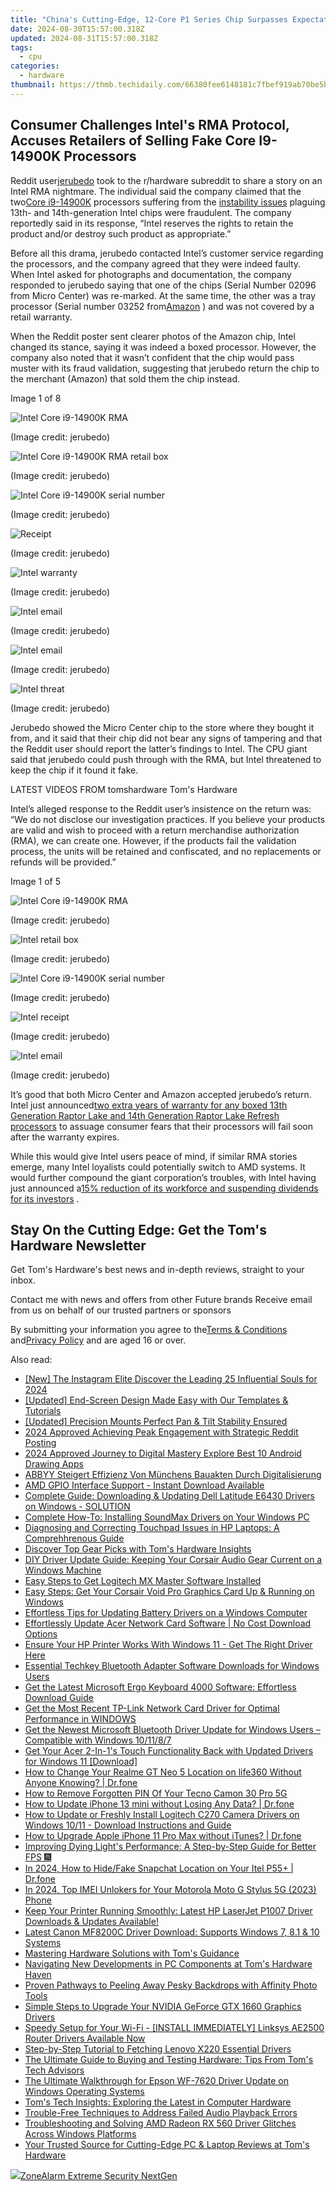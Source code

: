 ```yaml
---
title: "China's Cutting-Edge, 12-Core P1 Series Chip Surpasses Expectations at nTOPS: Kickstart of Mass Production Marks a Milestone for AI Tech"
date: 2024-08-30T15:57:00.318Z
updated: 2024-08-31T15:57:00.318Z
tags:
  - cpu
categories:
  - hardware
thumbnail: https://thmb.techidaily.com/66380fee6148181c7fbef919ab70be5b7f03dcd6ba9d00048b2c822f6ae741fb.jpg
---
```


## Consumer Challenges Intel's RMA Protocol, Accuses Retailers of Selling Fake Core I9-14900K Processors

Reddit user[jerubedo](https://www.reddit.com/r/hardware/comments/1ei1zvm/intel%5Fhas%5Fdenied%5Ftwo%5Fof%5Fmy%5F14900k%5Frmas/) took to the r/hardware subreddit to share a story on an Intel RMA nightmare. The individual said the company claimed that the two[Core i9-14900K](https://www.tomshardware.com/news/intel-core-i9-14900k-cpu-review) processors suffering from the [instability issues](https://www.tomshardware.com/pc-components/intel-raptor-lake-instability-troubles-everything-you-need-to-know) plaguing 13th- and 14th-generation Intel chips were fraudulent. The company reportedly said in its response, “Intel reserves the rights to retain the product and/or destroy such product as appropriate.”

 Before all this drama, jerubedo contacted Intel’s customer service regarding the processors, and the company agreed that they were indeed faulty. When Intel asked for photographs and documentation, the company responded to jerubedo saying that one of the chips (Serial Number 02096 from Micro Center) was re-marked. At the same time, the other was a tray processor (Serial number 03252 from[Amazon](https://www.tomshardware.com/tag/amazon) ) and was not covered by a retail warranty.

 When the Reddit poster sent clearer photos of the Amazon chip, Intel changed its stance, saying it was indeed a boxed processor. However, the company also noted that it wasn’t confident that the chip would pass muster with its fraud validation, suggesting that jerubedo return the chip to the merchant (Amazon) that sold them the chip instead.

 Image 1 of 8

![Intel Core i9-14900K RMA](https://vanilla.futurecdn.net/cyclingnews/media/img/missing-image.svg)

 (Image credit: jerubedo)

![Intel Core i9-14900K RMA retail box](https://vanilla.futurecdn.net/cyclingnews/media/img/missing-image.svg)

 (Image credit: jerubedo)

![Intel Core i9-14900K serial number](https://vanilla.futurecdn.net/cyclingnews/media/img/missing-image.svg)

 (Image credit: jerubedo)

![Receipt](https://vanilla.futurecdn.net/cyclingnews/media/img/missing-image.svg)

 (Image credit: jerubedo)

![Intel warranty](https://vanilla.futurecdn.net/cyclingnews/media/img/missing-image.svg)

 (Image credit: jerubedo)

![Intel email](https://vanilla.futurecdn.net/cyclingnews/media/img/missing-image.svg)

 (Image credit: jerubedo)

![Intel email](https://vanilla.futurecdn.net/cyclingnews/media/img/missing-image.svg)

 (Image credit: jerubedo)

![Intel threat](https://vanilla.futurecdn.net/cyclingnews/media/img/missing-image.svg)

 (Image credit: jerubedo)

 Jerubedo showed the Micro Center chip to the store where they bought it from, and it said that their chip did not bear any signs of tampering and that the Reddit user should report the latter’s findings to Intel. The CPU giant said that jerubedo could push through with the RMA, but Intel threatened to keep the chip if it found it fake.

 LATEST VIDEOS FROM tomshardware Tom's Hardware

 Intel’s alleged response to the Reddit user’s insistence on the return was: “We do not disclose our investigation practices. If you believe your products are valid and wish to proceed with a return merchandise authorization (RMA), we can create one. However, if the products fail the validation process, the units will be retained and confiscated, and no replacements or refunds will be provided.”

 Image 1 of 5

![Intel Core i9-14900K RMA](https://vanilla.futurecdn.net/cyclingnews/media/img/missing-image.svg)

 (Image credit: jerubedo)

![Intel retail box](https://vanilla.futurecdn.net/cyclingnews/media/img/missing-image.svg)

 (Image credit: jerubedo)

![Intel Core i9-14900K serial number](https://vanilla.futurecdn.net/cyclingnews/media/img/missing-image.svg)

 (Image credit: jerubedo)

![Intel receipt](https://vanilla.futurecdn.net/cyclingnews/media/img/missing-image.svg)

 (Image credit: jerubedo)

![Intel email](https://vanilla.futurecdn.net/cyclingnews/media/img/missing-image.svg)

 (Image credit: jerubedo)

 It’s good that both Micro Center and Amazon accepted jerubedo’s return. Intel just announced[two extra years of warranty for any boxed 13th Generation Raptor Lake and 14th Generation Raptor Lake Refresh processors](https://www.tomshardware.com/pc-components/cpus/intel-announces-an-extra-two-years-of-warranty-for-its-chips-amid-crashing-and-instability-issues-longer-warranty-applies-to-13th-and-14th-gen-core-processors) to assuage consumer fears that their processors will fail soon after the warranty expires.

 While this would give Intel users peace of mind, if similar RMA stories emerge, many Intel loyalists could potentially switch to AMD systems. It would further compound the giant corporation’s troubles, with Intel having just announced a[15% reduction of its workforce and suspending dividends for its investors](https://www.tomshardware.com/pc-components/cpus/intel-to-layoff-more-than-15-of-workforce-almost-20000-employees-encountered-meteor-lake-yield-issues-suspends-dividend) .

## Stay On the Cutting Edge: Get the Tom's Hardware Newsletter

 Get Tom's Hardware's best news and in-depth reviews, straight to your inbox.

 Contact me with news and offers from other Future brands  Receive email from us on behalf of our trusted partners or sponsors

 By submitting your information you agree to the[Terms & Conditions](https://futureplc.com/terms-conditions/) and[Privacy Policy](https://futureplc.com/privacy-policy/) and are aged 16 or over.


<ins class="adsbygoogle"
     style="display:block"
     data-ad-format="autorelaxed"
     data-ad-client="ca-pub-7571918770474297"
     data-ad-slot="1223367746"></ins>



<ins class="adsbygoogle"
     style="display:block"
     data-ad-client="ca-pub-7571918770474297"
     data-ad-slot="8358498916"
     data-ad-format="auto"
     data-full-width-responsive="true"></ins>

<span class="atpl-alsoreadstyle">Also read:</span>
<div><ul>
<li><a href="https://instagram-video-recordings.techidaily.com/new-the-instagram-elite-discover-the-leading-25-influential-souls-for-2024/"><u>[New] The Instagram Elite  Discover the Leading 25 Influential Souls for 2024</u></a></li>
<li><a href="https://youtube-videos.techidaily.com/updated-end-screen-design-made-easy-with-our-templates-and-tutorials/"><u>[Updated] End-Screen Design Made Easy with Our Templates & Tutorials</u></a></li>
<li><a href="https://extra-support.techidaily.com/updated-precision-mounts-perfect-pan-and-tilt-stability-ensured/"><u>[Updated] Precision Mounts  Perfect Pan & Tilt Stability Ensured</u></a></li>
<li><a href="https://vp-tips.techidaily.com/2024-approved-achieving-peak-engagement-with-strategic-reddit-posting/"><u>2024 Approved  Achieving Peak Engagement with Strategic Reddit Posting</u></a></li>
<li><a href="https://extra-approaches.techidaily.com/2024-approved-journey-to-digital-mastery-explore-best-10-android-drawing-apps/"><u>2024 Approved  Journey to Digital Mastery  Explore Best 10 Android Drawing Apps</u></a></li>
<li><a href="https://solve-manuals.techidaily.com/abbyy-steigert-effizienz-von-munchens-bauakten-durch-digitalisierung/"><u>ABBYY Steigert Effizienz Von Münchens Bauakten Durch Digitalisierung</u></a></li>
<li><a href="https://hardware-help.techidaily.com/amd-gpio-interface-support-instant-download-available/"><u>AMD GPIO Interface Support - Instant Download Available</u></a></li>
<li><a href="https://hardware-help.techidaily.com/complete-guide-downloading-and-updating-dell-latitude-e6430-drivers-on-windows-solution/"><u>Complete Guide: Downloading & Updating Dell Latitude E6430 Drivers on Windows - SOLUTION</u></a></li>
<li><a href="https://hardware-help.techidaily.com/complete-how-to-installing-soundmax-drivers-on-your-windows-pc/"><u>Complete How-To: Installing SoundMax Drivers on Your Windows PC</u></a></li>
<li><a href="https://win-howtos.techidaily.com/diagnosing-and-correcting-touchpad-issues-in-hp-laptops-a-comprehhrenous-guide/"><u>Diagnosing and Correcting Touchpad Issues in HP Laptops: A Comprehhrenous Guide</u></a></li>
<li><a href="https://hardware-help.techidaily.com/discover-top-gear-picks-with-toms-hardware-insights/"><u>Discover Top Gear Picks with Tom's Hardware Insights</u></a></li>
<li><a href="https://hardware-help.techidaily.com/diy-driver-update-guide-keeping-your-corsair-audio-gear-current-on-a-windows-machine/"><u>DIY Driver Update Guide: Keeping Your Corsair Audio Gear Current on a Windows Machine</u></a></li>
<li><a href="https://hardware-help.techidaily.com/easy-steps-to-get-logitech-mx-master-software-installed/"><u>Easy Steps to Get Logitech MX Master Software Installed</u></a></li>
<li><a href="https://hardware-help.techidaily.com/1722965904818-easy-steps-get-your-corsair-void-pro-graphics-card-up-and-running-on-windows/"><u>Easy Steps: Get Your Corsair Void Pro Graphics Card Up & Running on Windows</u></a></li>
<li><a href="https://driver-download.techidaily.com/effortless-tips-for-updating-battery-drivers-on-a-windows-computer/"><u>Effortless Tips for Updating Battery Drivers on a Windows Computer</u></a></li>
<li><a href="https://hardware-help.techidaily.com/effortlessly-update-acer-network-card-software-no-cost-download-options/"><u>Effortlessly Update Acer Network Card Software | No Cost Download Options</u></a></li>
<li><a href="https://hardware-help.techidaily.com/ensure-your-hp-printer-works-with-windows-11-get-the-right-driver-here/"><u>Ensure Your HP Printer Works With Windows 11 - Get The Right Driver Here</u></a></li>
<li><a href="https://hardware-help.techidaily.com/essential-techkey-bluetooth-adapter-software-downloads-for-windows-users/"><u>Essential Techkey Bluetooth Adapter Software Downloads for Windows Users</u></a></li>
<li><a href="https://hardware-help.techidaily.com/get-the-latest-microsoft-ergo-keyboard-4000-software-effortless-download-guide/"><u>Get the Latest Microsoft Ergo Keyboard 4000 Software: Effortless Download Guide</u></a></li>
<li><a href="https://hardware-help.techidaily.com/get-the-most-recent-tp-link-network-card-driver-for-optimal-performance-in-windows/"><u>Get the Most Recent TP-Link Network Card Driver for Optimal Performance in WINDOWS</u></a></li>
<li><a href="https://hardware-help.techidaily.com/get-the-newest-microsoft-bluetooth-driver-update-for-windows-users-compatible-with-windows-101187/"><u>Get the Newest Microsoft Bluetooth Driver Update for Windows Users – Compatible with Windows 10/11/8/7</u></a></li>
<li><a href="https://hardware-help.techidaily.com/get-your-acer-2-in-1s-touch-functionality-back-with-updated-drivers-for-windows-11-download/"><u>Get Your Acer 2-In-1's Touch Functionality Back with Updated Drivers for Windows 11 [Download]</u></a></li>
<li><a href="https://location-social.techidaily.com/how-to-change-your-realme-gt-neo-5-location-on-life360-without-anyone-knowing-drfone-by-drfone-virtual-android/"><u>How to Change Your Realme GT Neo 5 Location on life360 Without Anyone Knowing? | Dr.fone</u></a></li>
<li><a href="https://unlock-android.techidaily.com/how-to-remove-forgotten-pin-of-your-tecno-camon-30-pro-5g-by-drfone-android/"><u>How to Remove Forgotten PIN Of Your Tecno Camon 30 Pro 5G</u></a></li>
<li><a href="https://review-topics.techidaily.com/how-to-update-iphone-13-mini-without-losing-any-data-drfone-by-drfone-ios-system-repair-ios-system-repair/"><u>How to Update iPhone 13 mini without Losing Any Data? | Dr.fone</u></a></li>
<li><a href="https://hardware-help.techidaily.com/how-to-update-or-freshly-install-logitech-c270-camera-drivers-on-windows-1011-download-instructions-and-guide/"><u>How to Update or Freshly Install Logitech C270 Camera Drivers on Windows 10/11 - Download Instructions and Guide</u></a></li>
<li><a href="https://techidaily.com/how-to-upgrade-apple-iphone-11-pro-max-without-itunes-drfone-by-drfone-ios-system-repair-ios-system-repair/"><u>How to Upgrade Apple iPhone 11 Pro Max without iTunes? | Dr.fone</u></a></li>
<li><a href="https://win-solutions.techidaily.com/improving-dying-lights-performance-a-step-by-step-guide-for-better-fps/"><u>Improving Dying Light's Performance: A Step-by-Step Guide for Better FPS 🎆</u></a></li>
<li><a href="https://location-social.techidaily.com/in-2024-how-to-hidefake-snapchat-location-on-your-itel-p55plus-drfone-by-drfone-virtual-android/"><u>In 2024, How to Hide/Fake Snapchat Location on Your Itel P55+ | Dr.fone</u></a></li>
<li><a href="https://sim-unlock.techidaily.com/in-2024-top-imei-unlokers-for-your-motorola-moto-g-stylus-5g-2023-phone-by-drfone-android/"><u>In 2024, Top IMEI Unlokers for Your Motorola Moto G Stylus 5G (2023) Phone</u></a></li>
<li><a href="https://hardware-help.techidaily.com/keep-your-printer-running-smoothly-latest-hp-laserjet-p1007-driver-downloads-and-updates-available/"><u>Keep Your Printer Running Smoothly: Latest HP LaserJet P1007 Driver Downloads & Updates Available!</u></a></li>
<li><a href="https://hardware-help.techidaily.com/latest-canon-mf8200c-driver-download-supports-windows-7-81-and-10-systems/"><u>Latest Canon MF8200C Driver Download: Supports Windows 7, 8.1 & 10 Systems</u></a></li>
<li><a href="https://hardware-help.techidaily.com/mastering-hardware-solutions-with-toms-guidance/"><u>Mastering Hardware Solutions with Tom's Guidance</u></a></li>
<li><a href="https://hardware-help.techidaily.com/navigating-new-developments-in-pc-components-at-toms-hardware-haven/"><u>Navigating New Developments in PC Components at Tom's Hardware Haven</u></a></li>
<li><a href="https://extra-lessons.techidaily.com/proven-pathways-to-peeling-away-pesky-backdrops-with-affinity-photo-tools/"><u>Proven Pathways to Peeling Away Pesky Backdrops with Affinity Photo Tools</u></a></li>
<li><a href="https://hardware-help.techidaily.com/simple-steps-to-upgrade-your-nvidia-geforce-gtx-1660-graphics-drivers/"><u>Simple Steps to Upgrade Your NVIDIA GeForce GTX 1660 Graphics Drivers</u></a></li>
<li><a href="https://hardware-help.techidaily.com/speedy-setup-for-your-wi-fi-install-immediately-linksys-ae2500-router-drivers-available-now/"><u>Speedy Setup for Your Wi-Fi - [INSTALL IMMEDIATELY] Linksys AE2500 Router Drivers Available Now</u></a></li>
<li><a href="https://hardware-help.techidaily.com/step-by-step-tutorial-to-fetching-lenovo-x220-essential-drivers/"><u>Step-by-Step Tutorial to Fetching Lenovo X220 Essential Drivers</u></a></li>
<li><a href="https://hardware-help.techidaily.com/the-ultimate-guide-to-buying-and-testing-hardware-tips-from-toms-tech-advisors/"><u>The Ultimate Guide to Buying and Testing Hardware: Tips From Tom's Tech Advisors</u></a></li>
<li><a href="https://hardware-help.techidaily.com/the-ultimate-walkthrough-for-epson-wf-7620-driver-update-on-windows-operating-systems/"><u>The Ultimate Walkthrough for Epson WF-7620 Driver Update on Windows Operating Systems</u></a></li>
<li><a href="https://hardware-help.techidaily.com/toms-tech-insights-exploring-the-latest-in-computer-hardware/"><u>Tom's Tech Insights: Exploring the Latest in Computer Hardware</u></a></li>
<li><a href="https://sound-issues.techidaily.com/trouble-free-techniques-to-address-failed-audio-playback-errors/"><u>Trouble-Free Techniques to Address Failed Audio Playback Errors</u></a></li>
<li><a href="https://hardware-help.techidaily.com/troubleshooting-and-solving-amd-radeon-rx-560-driver-glitches-across-windows-platforms/"><u>Troubleshooting and Solving AMD Radeon RX 560 Driver Glitches Across Windows Platforms</u></a></li>
<li><a href="https://hardware-help.techidaily.com/your-trusted-source-for-cutting-edge-pc-and-laptop-reviews-at-toms-hardware/"><u>Your Trusted Source for Cutting-Edge PC & Laptop Reviews at Tom's Hardware</u></a></li>
</ul></div>

<!-- affiliate ads begin -->
<a href="https://estore.zonealarm.com/order/checkout.php?PRODS=36245101&QTY=1&AFFILIATE=108875&CART=1"><img src="https://sc1.checkpoint.com/sc1/za/images/boxes/zang_box_trust.png" border="0">ZoneAlarm Extreme Security NextGen</a>
<!-- affiliate ads end -->
